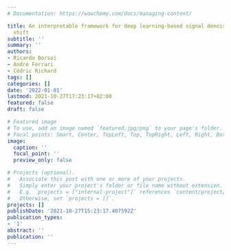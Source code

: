```yaml
---
# Documentation: https://wowchemy.com/docs/managing-content/

title: An interpretable framework for deep learning-based signal denoising under covariate
  shift
subtitle: ''
summary: ''
authors:
- Ricardo Borsoi
- André Ferrari
- Cédric Richard
tags: []
categories: []
date: '2022-01-01'
lastmod: 2021-10-27T17:23:17+02:00
featured: false
draft: false

# Featured image
# To use, add an image named `featured.jpg/png` to your page's folder.
# Focal points: Smart, Center, TopLeft, Top, TopRight, Left, Right, BottomLeft, Bottom, BottomRight.
image:
  caption: ''
  focal_point: ''
  preview_only: false

# Projects (optional).
#   Associate this post with one or more of your projects.
#   Simply enter your project's folder or file name without extension.
#   E.g. `projects = ["internal-project"]` references `content/project/deep-learning/index.md`.
#   Otherwise, set `projects = []`.
projects: []
publishDate: '2021-10-27T15:23:17.407592Z'
publication_types:
- '1'
abstract: ''
publication: ''
---
```

